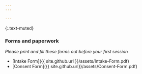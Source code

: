 ```yaml
---
---

---
```



{:.text-muted}
### Forms and paperwork

*Please print and fill these forms out before your first session*

* [Intake Form]({{ site.github.url }}/assets/Intake-Form.pdf)
* [Consent Form]({{ site.github.url}}/assets/Consent-Form.pdf)
